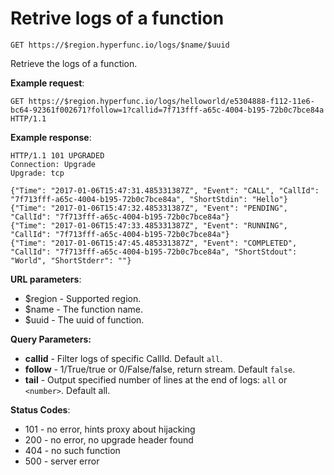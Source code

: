 # Retrive logs of a function

`GET https://$region.hyperfunc.io/logs/$name/$uuid`

Retrieve the logs of a function.

**Example request**:

```
GET https://$region.hyperfunc.io/logs/helloworld/e5304888-f112-11e6-bc64-92361f002671?follow=1?callid=7f713fff-a65c-4004-b195-72b0c7bce84a HTTP/1.1
```

**Example response**:

```
HTTP/1.1 101 UPGRADED
Connection: Upgrade
Upgrade: tcp

{"Time": "2017-01-06T15:47:31.485331387Z", "Event": "CALL", "CallId": "7f713fff-a65c-4004-b195-72b0c7bce84a", "ShortStdin": "Hello"}
{"Time": "2017-01-06T15:47:32.485331387Z", "Event": "PENDING", "CallId": "7f713fff-a65c-4004-b195-72b0c7bce84a"}
{"Time": "2017-01-06T15:47:33.485331387Z", "Event": "RUNNING", "CallId": "7f713fff-a65c-4004-b195-72b0c7bce84a"}
{"Time": "2017-01-06T15:47:45.485331387Z", "Event": "COMPLETED", "CallId": "7f713fff-a65c-4004-b195-72b0c7bce84a", "ShortStdout": "World", "ShortStderr": ""}
```

**URL parameters**:

* $region - Supported region.
* $name - The function name.
* $uuid - The uuid of function.

**Query Parameters:**

- **callid** - Filter logs of specific CallId. Default `all`.
- **follow** - 1/True/true or 0/False/false, return stream. Default `false`.
- **tail** - Output specified number of lines at the end of logs: `all` or `<number>`. Default all.

**Status Codes**:

* 101 - no error, hints proxy about hijacking
* 200 - no error, no upgrade header found
* 404 - no such function
* 500 - server error

